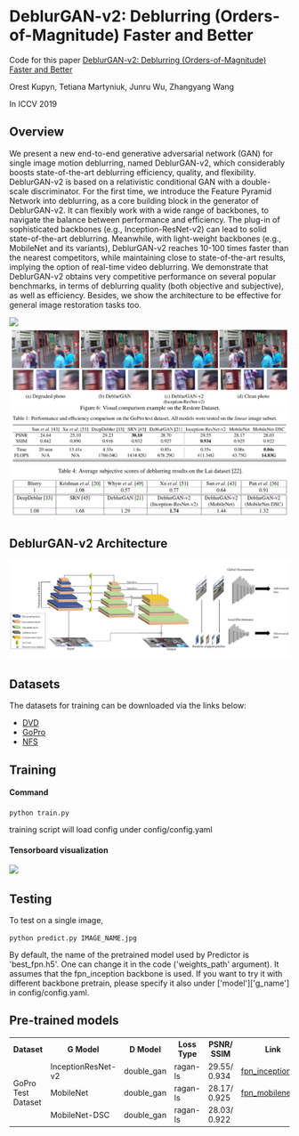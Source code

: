 # DeblurGAN-v2: Deblurring (Orders-of-Magnitude) Faster and Better

Code for this paper [DeblurGAN-v2: Deblurring (Orders-of-Magnitude) Faster and Better](https://arxiv.org/abs/1908.03826)

Orest Kupyn, Tetiana Martyniuk, Junru Wu, Zhangyang Wang

In ICCV 2019

## Overview

We present a new end-to-end generative adversarial network (GAN) for single image motion deblurring, named 
DeblurGAN-v2, which considerably boosts state-of-the-art deblurring efficiency, quality, and flexibility. DeblurGAN-v2 
is based on a relativistic conditional GAN with a double-scale discriminator. For the first time, we introduce the 
Feature Pyramid Network into deblurring, as a core building block in the generator of DeblurGAN-v2. It can flexibly 
work with a wide range of backbones, to navigate the balance between performance and efficiency. The plug-in of 
sophisticated backbones (e.g., Inception-ResNet-v2) can lead to solid state-of-the-art deblurring. Meanwhile, 
with light-weight backbones (e.g., MobileNet and its variants), DeblurGAN-v2 reaches 10-100 times faster than 
the nearest competitors, while maintaining close to state-of-the-art results, implying the option of real-time 
video deblurring. We demonstrate that DeblurGAN-v2 obtains very competitive performance on several popular 
benchmarks, in terms of deblurring quality (both objective and subjective), as well as efficiency. Besides, 
we show the architecture to be effective for general image restoration tasks too.

<!---We also study the effect of DeblurGAN-v2 on the task of general image restoration - enhancement of images degraded 
jointly by noise, blur, compression, etc. The picture below shows the visual quality superiority of DeblurGAN-v2 with 
Inception-ResNet-v2 backbone over DeblurGAN. It is drawn from our new synthesized Restore Dataset 
(refer to Datasets subsection below).-->

![](./doc_images/kohler_visual.png)
![](./doc_images/restore_visual.png)
![](./doc_images/gopro_table.png)
![](./doc_images/lai_table.png)
<!---![](./doc_images/dvd_table.png)-->
<!---![](./doc_images/kohler_table.png)-->

## DeblurGAN-v2 Architecture

![](./doc_images/pipeline.jpg)

<!---Our architecture consists of an FPN backbone from which we take five final feature maps of different scales as the 
output. Those features are later up-sampled to the same 1/4 input size and concatenated into one tensor which contains 
the semantic information on different levels. We additionally add two upsampling and convolutional layers at the end of 
the network to restore the original image size  and reduce artifacts. We also introduce a direct skip connection from 
the input to the output, so that the learning focuses on the residue. The input images are normalized to \[-1, 1\].
 e also use a **tanh** activation layer to keep the output in the same range.-->

<!---The new FPN-embeded architecture is agnostic to the choice of feature extractor backbones. With this plug-and-play 
property, we are entitled with the flexibility to navigate through the spectrum of accuracy and efficiency. 
By default, we choose ImageNet-pretrained backbones to convey more semantic-related features.--> 

## Datasets

The datasets for training can be downloaded via the links below:
- [DVD](https://drive.google.com/file/d/1bpj9pCcZR_6-AHb5aNnev5lILQbH8GMZ/view)
- [GoPro](https://drive.google.com/file/d/1KStHiZn5TNm2mo3OLZLjnRvd0vVFCI0W/view)
- [NFS](https://drive.google.com/file/d/1Ut7qbQOrsTZCUJA_mJLptRMipD8sJzjy/view)

## Training

#### Command

```python train.py```

training script will load config under config/config.yaml

#### Tensorboard visualization

![](./doc_images/tensorboard2.png)

## Testing

To test on a single image,

```python predict.py IMAGE_NAME.jpg```

By default, the name of the pretrained model used by Predictor is 'best_fpn.h5'. One can change it in the code ('weights_path' argument). It assumes that the fpn_inception backbone is used. If you want to try it with different backbone pretrain, please specify it also under ['model']['g_name'] in config/config.yaml.

## Pre-trained models

<table align="center">
    <tr>
        <th>Dataset</th>
        <th>G Model</th>
        <th>D Model</th>
        <th>Loss Type</th>
        <th>PSNR/ SSIM</th>
        <th>Link</th>
    </tr>
    <tr>
        <td rowspan="3">GoPro Test Dataset</td>
        <td>InceptionResNet-v2</td>
        <td>double_gan</td>
        <td>ragan-ls</td>
        <td>29.55/ 0.934</td>
        <td><a href="https://drive.google.com/uc?export=view&id=1UXcsRVW-6KF23_TNzxw-xC0SzaMfXOaR">fpn_inception.h5</a></td>
    </tr>
    <tr>
        <td>MobileNet</td>
        <td>double_gan</td>
        <td>ragan-ls</td>
        <td>28.17/ 0.925</td>
        <td><a href="https://drive.google.com/uc?export=view&id=1JhnT4BBeKBBSLqTo6UsJ13HeBXevarrU">fpn_mobilenet.h5</a></td>
    </tr>
    <tr>
        <td>MobileNet-DSC</td>
        <td>double_gan</td>
        <td>ragan-ls</td>
        <td>28.03/ 0.922</td>
        <td><a href=""></a></td>
    </tr>
</table>

